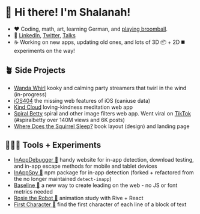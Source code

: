 <!-- ![](https://github.com/shalanah/shalanah/blob/master/shalanah.png?raw=true) -->
# 👋 Hi there! I'm Shalanah!

- ❤️ Coding, math, art, learning German, and [playing broomball](https://youtu.be/jXegEec5dC8?t=1973).
- 📍 <a target="_blank" href="https://linkedin.com/in/shalanah">LinkedIn</a>, <a target="_blank" href="https://twitter.com/shalanahfaith">Twitter</a>, <a href="https://github.com/shalanah/talks">Talks</a>
- ☕️ Working on new apps, updating old ones, and lots of 3D 📦 + 2D ◼️ experiments on the way!
 
## 🪴 Side Projects
- <a href="https://wandawhirl.com">Wanda Whirl</a> kooky and calming party streamers that twirl in the wind (in-progress)
- <a href="https://ios404.com">iOS404</a> the missing web features of iOS (caniuse data)
- <a href="https://kindcloud.app">Kind Cloud</a> loving-kindness meditation web app
- <a href="https://spiralbetty.com">Spiral Betty</a> spiral and other image filters web app. Went viral on <a href="https://tiktok.com/tag/spiralbetty">TikTok</a> (#spiralbetty over 140M views and 6K posts)
- <a href="https://wheredoesthesquirrelsleep.com">Where Does the Squirrel Sleep?</a> book layout (design) and landing page

## 👩🏻‍🔬 Tools + Experiments

- <a href="https://github.com/shalanah/inapp-debugger">InAppDebugger 🐞</a> handy website for in-app detection, download testing, and in-app escape methods for mobile and tablet devices
- <a href="https://github.com/shalanah/inapp-spy">InAppSpy 🔎</a> npm package for in-app detection (forked + refactored from the no longer maintained `detect-inapp`)
- <a href="https://github.com/shalanah/baseline">Baseline 📏</a> a new way to create leading on the web - no JS or font metrics needed
- [Rosie the Robot 🤖](https://rosie-rive.netlify.app/) animation study with Rive + React
- [First Character 📝](https://github.com/shalanah/block-wrap-breaks) find the first character of each line of a block of text

<!--
## 💻 Code Challenges

- [Wordle Clone (Birdle)](https://github.com/shalanah/birdle)
- [BabylonJS](https://github.com/shalanah/babylonjs-try)
- [Company Team Page](https://github.com/shalanah/design-engineer-exercise)
- [Events calendar](https://github.com/shalanah/mia-events)
- [Slingshot](https://github.com/shalanah/slingshot)
-->

<!--
**shalanah/shalanah** is a ✨ _special_ ✨ repository because its `README.md` (this file) appears on your GitHub profile.

Here are some ideas to get you started:

- 🔭 I’m currently working on ...
- 🌱 I’m currently learning ...
- 👯 I’m looking to collaborate on ...
- 🤔 I’m looking for help with ...
- 💬 Ask me about ...
- 📫 How to reach me: ...
- 😄 Pronouns: ...
- ⚡ Fun fact: ...
-->
